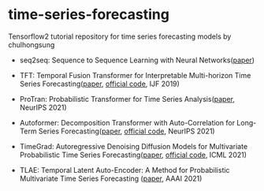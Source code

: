 # time-series-forecasting

Tensorflow2 tutorial repository for time series forecasting models by chulhongsung

- seq2seq: Sequence to Sequence Learning with Neural Networks([paper](https://arxiv.org/abs/1409.3215))

- TFT: Temporal Fusion Transformer for Interpretable Multi-horizon Time Series Forecasting([paper](https://arxiv.org/pdf/1912.09363.pdf), [official code](https://github.com/google-research/google-research/tree/master/tft), IJF 2019)

- ProTran: Probabilistic Transformer for Time Series Analysis([paper](https://proceedings.neurips.cc/paper/2021/file/c68bd9055776bf38d8fc43c0ed283678-Paper.pdf), NeurIPS 2021)

- Autoformer: Decomposition Transformer with Auto-Correlation for Long-Term Series Forecasting([paper](https://arxiv.org/pdf/2106.13008.pdf), [official code](https://github.com/thuml/Autoformer), NeurIPS 2021)

- TimeGrad: Autoregressive Denoising Diffusion Models for Multivariate Probabilistic Time Series Forecasting([paper](https://arxiv.org/pdf/2101.12072.pdf), [official code](https://github.com/zalandoresearch/pytorch-ts/tree/master/pts/model/time_grad), ICML 2021)

- TLAE: Temporal Latent Auto-Encoder: A Method for Probabilistic Multivariate Time Series Forecasting ([paper](https://arxiv.org/pdf/2101.10460.pdf), AAAI 2021)
